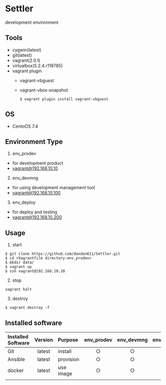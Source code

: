 # Settler
development environment 

## Tools

* cygwin(latest)
* git(latest)
* vagrant(2.0.1)
* virtualbox(5.2.4.r119785)
* vagrant plugin
  * vagrant-vbguest
  * vagrant-vbox-snapshot
  
    ```
    $ vagrant plugin install vagrant-vbguest
    ```

## OS

* CentoOS 7.4

## Environment Type

1. env_prodev
  * for development product 
  * vagrant@192.168.10.10

2. env_devmng
  * for using development management tool 
  * vagrant@192.168.10.100
  
3. env_deploy
  * for deploy and testing
  * vagrant@192.168.10.200

## Usage

1. start

```
$ git clone https://github.com/dandan611/Settler.git
$ cd <Vagrantfile directory:env_prodev>
$ mkdir data/
$ vagrant up
$ ssh vagrant@192.168.10.10
```

2. stop

```
vagrant halt
```

3. destroy

```
$ vagrant destroy -f
```

## Installed software

| Installed Software | Version | Purpose | env_prodev | env_devmng | env_deploy |
| :----------------- | :-----: | :------ | :-----: | :-----: | :-----: |
|Git                 |latest   | install | ○       | ○       | ○       |
|Ansible             |latest   | provision | ○       | ○       | ○       |
|docker              |latest   | use image | ○       | ○       | ○       |
|||||||
